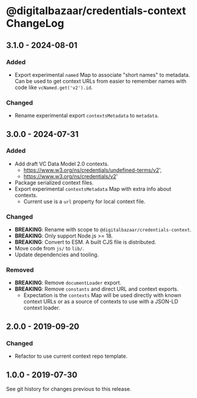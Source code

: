 # @digitalbazaar/credentials-context ChangeLog

## 3.1.0 - 2024-08-01

### Added
- Export experimental `named` Map to associate "short names" to metadata. Can
  be used to get context URLs from easier to remember names with code like
  `vcNamed.get('v2').id`.

### Changed
- Rename experimental export `contextsMetadata` to `metadata`.

## 3.0.0 - 2024-07-31

### Added
- Add draft VC Data Model 2.0 contexts.
  - https://www.w3.org/ns/credentials/undefined-terms/v2',
  - https://www.w3.org/ns/credentials/v2'
- Package serialized context files.
- Export experimental `contextsMetadata` Map with extra info about contexts.
  - Current use is a `url` property for local context file.

### Changed
- **BREAKING**: Rename with scope to `@digitalbazaar/credentials-context`.
- **BREAKING**: Only support Node.js >= 18.
- **BREAKING**: Convert to ESM. A built CJS file is distributed.
- Move code from `js/` to `lib/`.
- Update dependencies and tooling.

### Removed
- **BREAKING**: Remove `documentLoader` export.
- **BREAKING**: Remove `constants` and direct URL and context exports.
  - Expectation is the `contexts` Map will be used directly with known context
    URLs or as a source of contexts to use with a JSON-LD context loader.

## 2.0.0 - 2019-09-20

### Changed
- Refactor to use current context repo template.

## 1.0.0 - 2019-07-30

See git history for changes previous to this release.
